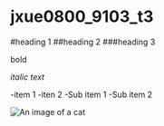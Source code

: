 # jxue0800_9103_t3

#heading 1
##heading 2
###heading 3

bold 

*italic text*

 -item 1
 -iten 2
  -Sub item 1
  -Sub item 2

![An image of a cat]()
